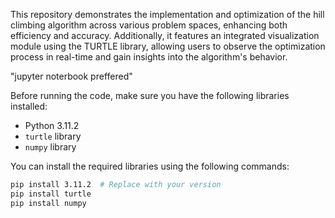 This repository demonstrates the implementation and optimization of the hill climbing algorithm across various problem spaces, enhancing both efficiency and accuracy. Additionally, it features an integrated visualization module using the TURTLE library, allowing users to observe the optimization process in real-time and gain insights into the algorithm's behavior.

"jupyter noterbook preffered"

Before running the code, make sure you have the following libraries installed:

- Python 3.11.2
- `turtle` library
- `numpy` library

You can install the required libraries using the following commands:

```bash
pip install 3.11.2  # Replace with your version
pip install turtle
pip install numpy